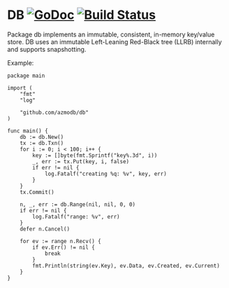 # DB [![GoDoc](https://godoc.org/github.com/azmodb/db?status.svg)](https://godoc.org/github.com/azmodb/db) [![Build Status](https://secure.travis-ci.org/azmodb/db.png)](http://travis-ci.org/azmodb/db)


Package db implements an immutable, consistent, in-memory key/value store.
DB uses an immutable Left-Leaning Red-Black tree (LLRB) internally and
supports snapshotting.

Example:

	package main

	import (
		"fmt"
		"log"

		"github.com/azmodb/db"
	)

	func main() {
		db := db.New()
		tx := db.Txn()
		for i := 0; i < 100; i++ {
			key := []byte(fmt.Sprintf("key%.3d", i))
			_, err := tx.Put(key, i, false)
			if err != nil {
				log.Fatalf("creating %q: %v", key, err)
			}
		}
		tx.Commit()

		n, _, err := db.Range(nil, nil, 0, 0)
		if err != nil {
			log.Fatalf("range: %v", err)
		}
		defer n.Cancel()

		for ev := range n.Recv() {
			if ev.Err() != nil {
				break
			}
			fmt.Println(string(ev.Key), ev.Data, ev.Created, ev.Current)
		}
	}
